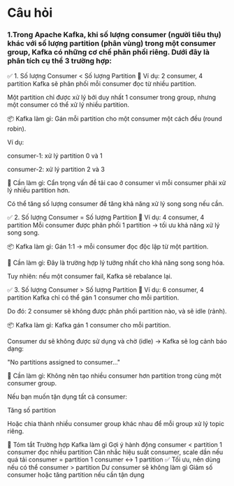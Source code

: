 # Câu hỏi

### 1.Trong Apache Kafka, khi số lượng consumer (người tiêu thụ) khác với số lượng partition (phân vùng) trong một consumer group, Kafka có những cơ chế phân phối riêng. Dưới đây là phân tích cụ thể 3 trường hợp:

✅ 1. Số lượng Consumer < Số lượng Partition
📌 Ví dụ: 2 consumer, 4 partition
Kafka sẽ phân phối mỗi consumer đọc từ nhiều partition.

Một partition chỉ được xử lý bởi duy nhất 1 consumer trong group, nhưng một consumer có thể xử lý nhiều partition.

📦 Kafka làm gì:
Gán mỗi partition cho một consumer một cách đều (round robin).

Ví dụ:

consumer-1: xử lý partition 0 và 1

consumer-2: xử lý partition 2 và 3

🧠 Cần làm gì:
Cẩn trọng vấn đề tải cao ở consumer vì mỗi consumer phải xử lý nhiều partition hơn.

Có thể tăng số lượng consumer để tăng khả năng xử lý song song nếu cần.

✅ 2. Số lượng Consumer = Số lượng Partition
📌 Ví dụ: 4 consumer, 4 partition
Mỗi consumer được phân phối 1 partition → tối ưu khả năng xử lý song song.

📦 Kafka làm gì:
Gán 1:1 → mỗi consumer đọc độc lập từ một partition.

🧠 Cần làm gì:
Đây là trường hợp lý tưởng nhất cho khả năng song song hóa.

Tuy nhiên: nếu một consumer fail, Kafka sẽ rebalance lại.

✅ 3. Số lượng Consumer > Số lượng Partition
📌 Ví dụ: 6 consumer, 4 partition
Kafka chỉ có thể gán 1 consumer cho mỗi partition.

Do đó: 2 consumer sẽ không được phân phối partition nào, và sẽ idle (rảnh).

📦 Kafka làm gì:
Kafka gán 1 consumer cho mỗi partition.

Consumer dư sẽ không được sử dụng và chờ (idle) → Kafka sẽ log cảnh báo dạng:

"No partitions assigned to consumer..."

🧠 Cần làm gì:
Không nên tạo nhiều consumer hơn partition trong cùng một consumer group.

Nếu bạn muốn tận dụng tất cả consumer:

Tăng số partition

Hoặc chia thành nhiều consumer group khác nhau để mỗi group xử lý topic riêng.

🎯 Tóm tắt
Trường hợp	Kafka làm gì	Gợi ý hành động
consumer < partition	1 consumer đọc nhiều partition	Cân nhắc hiệu suất consumer, scale dần nếu quá tải
consumer = partition	1 consumer ↔ 1 partition	✅ Tối ưu, nên dùng nếu có thể
consumer > partition	Dư consumer sẽ không làm gì	Giảm số consumer hoặc tăng partition nếu cần tận dụng
